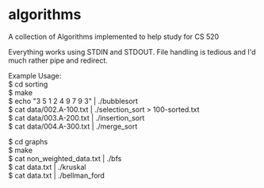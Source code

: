 algorithms
==========

A collection of Algorithms implemented to help study for CS 520

Everything works using STDIN and STDOUT.  File handling is tedious and I'd much rather pipe and redirect.

Example Usage:  
$ cd sorting  
$ make  
$ echo "3 5 1 2 4 9 7 9 3" | ./bubblesort  
$ cat data/002.A-100.txt | ./selection_sort > 100-sorted.txt  
$ cat data/003.A-200.txt | ./insertion_sort  
$ cat data/004.A-300.txt | ./merge_sort  

$ cd graphs  
$ make  
$ cat non_weighted_data.txt | ./bfs  
$ cat data.txt | ./kruskal  
$ cat data.txt | ./bellman_ford  

